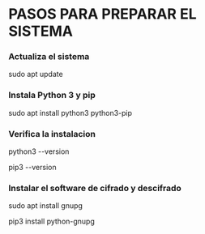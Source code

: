 # PASOS PARA PREPARAR EL SISTEMA

### Actualiza el sistema
sudo apt update


### Instala Python 3 y pip
sudo apt install python3 python3-pip


### Verifica la instalacion
python3 --version

pip3 --version


### Instalar el software de cifrado y descifrado
sudo apt install gnupg

pip3 install python-gnupg
